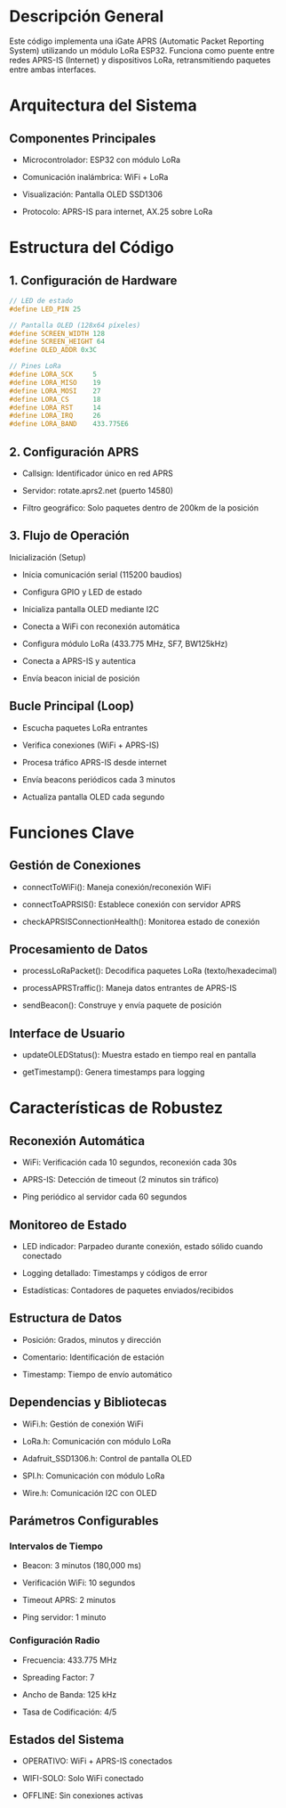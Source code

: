 # Descripción General

Este código implementa una iGate APRS (Automatic Packet Reporting System) utilizando un módulo LoRa ESP32. Funciona como puente entre redes APRS-IS (Internet) y dispositivos LoRa, retransmitiendo paquetes entre ambas interfaces.

# Arquitectura del Sistema

## Componentes Principales

- Microcontrolador: ESP32 con módulo LoRa

- Comunicación inalámbrica: WiFi + LoRa

- Visualización: Pantalla OLED SSD1306

- Protocolo: APRS-IS para internet, AX.25 sobre LoRa

# Estructura del Código

## 1. Configuración de Hardware

```cpp
// LED de estado
#define LED_PIN 25

// Pantalla OLED (128x64 píxeles)
#define SCREEN_WIDTH 128
#define SCREEN_HEIGHT 64
#define OLED_ADDR 0x3C

// Pines LoRa
#define LORA_SCK     5
#define LORA_MISO    19
#define LORA_MOSI    27
#define LORA_CS      18
#define LORA_RST     14
#define LORA_IRQ     26
#define LORA_BAND    433.775E6
```

## 2. Configuración APRS
- Callsign: Identificador único en red APRS

- Servidor: rotate.aprs2.net (puerto 14580)

- Filtro geográfico: Solo paquetes dentro de 200km de la posición

## 3. Flujo de Operación
Inicialización (Setup)
- Inicia comunicación serial (115200 baudios)

- Configura GPIO y LED de estado

- Inicializa pantalla OLED mediante I2C

- Conecta a WiFi con reconexión automática

- Configura módulo LoRa (433.775 MHz, SF7, BW125kHz)

- Conecta a APRS-IS y autentica

- Envía beacon inicial de posición

## Bucle Principal (Loop)
- Escucha paquetes LoRa entrantes

- Verifica conexiones (WiFi + APRS-IS)

- Procesa tráfico APRS-IS desde internet

- Envía beacons periódicos cada 3 minutos

- Actualiza pantalla OLED cada segundo

# Funciones Clave
## Gestión de Conexiones
- connectToWiFi(): Maneja conexión/reconexión WiFi

- connectToAPRSIS(): Establece conexión con servidor APRS

- checkAPRSISConnectionHealth(): Monitorea estado de conexión

## Procesamiento de Datos
- processLoRaPacket(): Decodifica paquetes LoRa (texto/hexadecimal)

- processAPRSTraffic(): Maneja datos entrantes de APRS-IS

- sendBeacon(): Construye y envía paquete de posición

## Interface de Usuario
- updateOLEDStatus(): Muestra estado en tiempo real en pantalla

- getTimestamp(): Genera timestamps para logging

# Características de Robustez
## Reconexión Automática
- WiFi: Verificación cada 10 segundos, reconexión cada 30s

- APRS-IS: Detección de timeout (2 minutos sin tráfico)

- Ping periódico al servidor cada 60 segundos

## Monitoreo de Estado
- LED indicador: Parpadeo durante conexión, estado sólido cuando conectado

- Logging detallado: Timestamps y códigos de error

- Estadísticas: Contadores de paquetes enviados/recibidos

## Estructura de Datos
- Posición: Grados, minutos y dirección

- Comentario: Identificación de estación

- Timestamp: Tiempo de envío automático

## Dependencias y Bibliotecas
- WiFi.h: Gestión de conexión WiFi

- LoRa.h: Comunicación con módulo LoRa

- Adafruit_SSD1306.h: Control de pantalla OLED

- SPI.h: Comunicación con módulo LoRa

- Wire.h: Comunicación I2C con OLED

## Parámetros Configurables
### Intervalos de Tiempo
- Beacon: 3 minutos (180,000 ms)

- Verificación WiFi: 10 segundos

- Timeout APRS: 2 minutos

- Ping servidor: 1 minuto

### Configuración Radio
- Frecuencia: 433.775 MHz

- Spreading Factor: 7

- Ancho de Banda: 125 kHz

- Tasa de Codificación: 4/5

## Estados del Sistema
- OPERATIVO: WiFi + APRS-IS conectados

- WIFI-SOLO: Solo WiFi conectado

- OFFLINE: Sin conexiones activas
